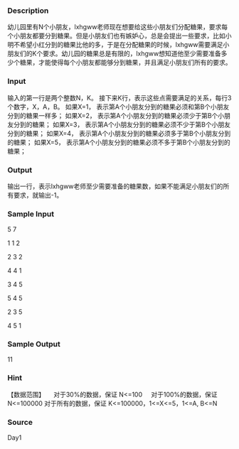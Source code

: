 
### Description

幼儿园里有N个小朋友，lxhgww老师现在想要给这些小朋友们分配糖果，要求每个小朋友都要分到糖果。但是小朋友们也有嫉妒心，总是会提出一些要求，比如小明不希望小红分到的糖果比他的多，于是在分配糖果的时候，lxhgww需要满足小朋友们的K个要求。幼儿园的糖果总是有限的，lxhgww想知道他至少需要准备多少个糖果，才能使得每个小朋友都能够分到糖果，并且满足小朋友们所有的要求。

<!--EndFragment-->
### Input
输入的第一行是两个整数N，K。
接下来K行，表示这些点需要满足的关系，每行3个数字，X，A，B。
如果X=1， 表示第A个小朋友分到的糖果必须和第B个小朋友分到的糖果一样多；
如果X=2， 表示第A个小朋友分到的糖果必须少于第B个小朋友分到的糖果；
如果X=3， 表示第A个小朋友分到的糖果必须不少于第B个小朋友分到的糖果；
如果X=4， 表示第A个小朋友分到的糖果必须多于第B个小朋友分到的糖果；
如果X=5， 表示第A个小朋友分到的糖果必须不多于第B个小朋友分到的糖果；

### Output
输出一行，表示lxhgww老师至少需要准备的糖果数，如果不能满足小朋友们的所有要求，就输出-1。

### Sample Input
5 7

1 1 2

2 3 2

4 4 1

3 4 5

5 4 5

2 3 5

4 5 1


### Sample Output

11


### Hint
【数据范围】
    对于30%的数据，保证 N<=100
    对于100%的数据，保证 N<=100000
对于所有的数据，保证 K<=100000，1<=X<=5，1<=A, B<=N

### Source
Day1